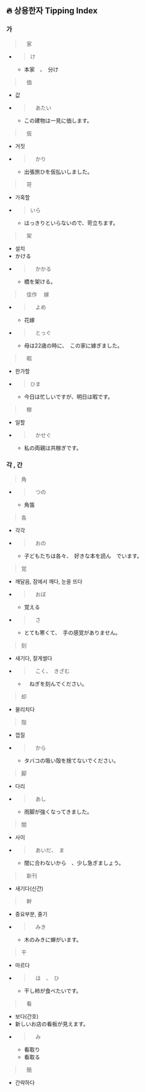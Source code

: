 ## 🔥 상용한자 Tipping Index

### 가
>　家
* > け
  * 本家　、　分け
>　価 
* 값
* >　あたい
  * この建物は一見に価します。
>　仮 
* 거짓
* >　かり
  * 出張旅ひを仮払いしました。
>　苛 
* 가혹할
* > いら
  * はっきりといらないので、苛立ちます。
>　架
* 설치
* かける
* >　かかる
  * 橋を架ける。
>　佳作
>　嫁　　
* >　よめ
  * 花嫁
* >　とっぐ
  * 母は22歳の時に、　この家に嫁ぎました。
>　暇
* 한가할
* > ひま
  * 今日は忙しいですが、明日は暇です。 
>　稼
* 일할
* >　かせぐ
  * 私の両親は共稼ぎです。

### 각 , 간
> 角
* >　つの　
  * 角笛
> 各
* 각각
* >　おの
  * 子どもたちは各々、　好きな本を読ん　でいます。
> 覚
* 깨달음, 잠에서 깨다, 눈을 뜨다
* >　おぼ
  *  覚える
* >　さ
  * とても寒くて、　手の感覚がありません。
> 刻
* 새기다, 잘게썰다
* >　こく、　きざむ
  * 　ねぎを刻んでください。
> 却
* 물리치다 
> 殻
* 껍질
* >　から
  * タバコの吸い殻を捨てないでください。
> 脚
* 다리 
* >　あし
  * 雨脚が強くなってきました。
> 間
* 사이
* >　あいだ、　ま
  * 間に合わないから　、少し急ぎましょう。
>　新刊
* 새기다(신간)   　　　
>　幹
* 중요부분, 줄기
* >　みき
  * 木のみきに蝉がいます。
> 干
* 마르다
* >　ほ　、　ひ
  * 干し柿が食べたいです。
>　看
* 보다(간호)
* 新しいお店の看板が見えます。  
* >　み
  * 看取り
  * 看取る
>　簡
* 간략하다